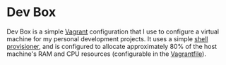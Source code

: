 # Dev Box #

Dev Box is a simple [Vagrant][vagrant] configuration that I use to
configure a virtual machine for my personal development projects. It
uses a simple [shell provisioner][shell-provisioner], and is configured
to allocate approximately 80% of the host machine's RAM and CPU
resources (configurable in the [Vagrantfile][vagrantfile]).

[vagrant]: http://vagrantup.com
[shell-provisioner]: provision.sh
[vagrantfile]: Vagrantfile
